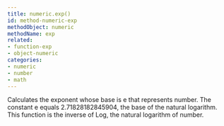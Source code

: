 ```yaml
---
title: numeric.exp()
id: method-numeric-exp
methodObject: numeric
methodName: exp
related:
- function-exp
- object-numeric
categories:
- numeric
- number
- math
---
```


Calculates the exponent whose base is e that represents number.
        The constant e equals 2.71828182845904, the base of the natural
        logarithm. This function is the inverse of Log, the natural
        logarithm of number.